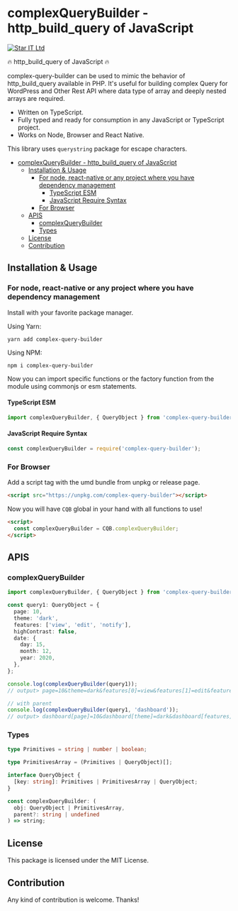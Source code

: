 # complexQueryBuilder - http_build_query of JavaScript

[![Star IT Ltd](https://staritltd.com/wp-content/uploads/2019/10/Web_Logo_of_Star_IT_158x80.png)](https://staritltd.com)

🔥 http_build_query of JavaScript 🔥

complex-query-builder can be used to mimic the behavior of http_build_query available in PHP. It's useful for building complex Query for WordPress and Other Rest API where data type of array and deeply nested arrays are required.

- Written on TypeScript.
- Fully typed and ready for consumption in any JavaScript or TypeScript project.
- Works on Node, Browser and React Native.

This library uses `querystring` package for escape characters.

<!-- TOC -->

- [complexQueryBuilder - http_build_query of JavaScript](#complexquerybuilder---http_build_query-of-javascript)
  - [Installation & Usage](#installation--usage)
    - [For node, react-native or any project where you have dependency management](#for-node-react-native-or-any-project-where-you-have-dependency-management)
      - [TypeScript ESM](#typescript-esm)
      - [JavaScript Require Syntax](#javascript-require-syntax)
    - [For Browser](#for-browser)
  - [APIS](#apis)
    - [complexQueryBuilder](#complexquerybuilder)
    - [Types](#types)
  - [License](#license)
  - [Contribution](#contribution)

<!-- /TOC -->

## Installation & Usage

### For node, react-native or any project where you have dependency management

Install with your favorite package manager.

Using Yarn:

```
yarn add complex-query-builder
```

Using NPM:

```
npm i complex-query-builder

```

Now you can import specific functions or the factory function from the module using commonjs or esm statements.

#### TypeScript ESM

```typescript
import complexQueryBuilder, { QueryObject } from 'complex-query-builder';
```

#### JavaScript Require Syntax

```javascript
const complexQueryBuilder = require('complex-query-builder');
```

### For Browser

Add a script tag with the umd bundle from unpkg or release page.

```html
<script src="https://unpkg.com/complex-query-builder"></script>
```

Now you will have `CQB` global in your hand with all functions to use!

```html
<script>
  const complexQueryBuilder = CQB.complexQueryBuilder;
</script>
```

## APIS

### complexQueryBuilder

```ts
import complexQueryBuilder, { QueryObject } from 'complex-query-builder';

const query1: QueryObject = {
  page: 10,
  theme: 'dark',
  features: ['view', 'edit', 'notify'],
  highContrast: false,
  date: {
    day: 15,
    month: 12,
    year: 2020,
  },
};

console.log(complexQueryBuilder(query1));
// output> page=10&theme=dark&features[0]=view&features[1]=edit&features[2]=notify&highContrast=false&date[day]=15&date[month]=12&date[year]=2020

// with parent
console.log(complexQueryBuilder(query1, 'dashboard'));
// output> dashboard[page]=10&dashboard[theme]=dark&dashboard[features][0]=view&dashboard[features][1]=edit&dashboard[features][2]=notify&dashboard[highContrast]=false&dashboard[date][day]=15&dashboard[date][month]=12&dashboard[date][year]=2020
```

### Types

```ts
type Primitives = string | number | boolean;

type PrimitivesArray = (Primitives | QueryObject)[];

interface QueryObject {
  [key: string]: Primitives | PrimitivesArray | QueryObject;
}

const complexQueryBuilder: (
  obj: QueryObject | PrimitivesArray,
  parent?: string | undefined
) => string;
```

## License

This package is licensed under the MIT License.

## Contribution

Any kind of contribution is welcome. Thanks!
